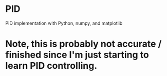 # PID
PID implementation with Python, numpy, and matplotlib

# Note, this is probably not accurate / finished since I'm just starting to learn PID controlling.
